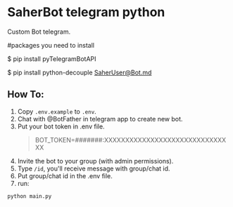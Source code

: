 # SaherBot telegram python
Custom Bot telegram.

#packages you need to install

$ pip install pyTelegramBotAPI

$ pip install python-decouple
[SaherUser@Bot.md](..%2FSaherUser%40Bot.md)

## How To:
1. Copy `.env.example` to `.env`.
2. Chat with @BotFather in telegram app to create new bot.
3. Put your bot token in .env file.
    > BOT_TOKEN=#######:XXXXXXXXXXXXXXXXXXXXXXXXXXXXXXX
4. Invite the bot to your group (with admin permissions).
5. Type `/id`, you'll receive message with group/chat id.
6. Put group/chat id in the .env file.
7. run:
```shell
python main.py
```